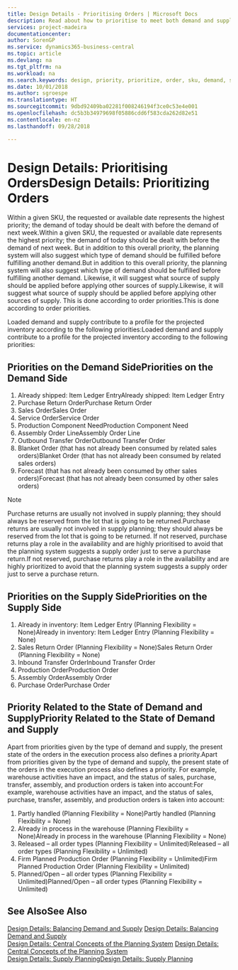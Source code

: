 ```yaml
---
title: Design Details - Prioritising Orders | Microsoft Docs
description: Read about how to prioritise to meet both demand and supply requirements.
services: project-madeira
documentationcenter: 
author: SorenGP
ms.service: dynamics365-business-central
ms.topic: article
ms.devlang: na
ms.tgt_pltfrm: na
ms.workload: na
ms.search.keywords: design, priority, prioritize, order, sku, demand, supply
ms.date: 10/01/2018
ms.author: sgroespe
ms.translationtype: HT
ms.sourcegitcommit: 9dbd92409ba02281f008246194f3ce0c53e4e001
ms.openlocfilehash: dc5b3b34979698f05886cdd6f583cda262d82e51
ms.contentlocale: en-nz
ms.lasthandoff: 09/28/2018

---
```

# <a name="design-details-prioritizing-orders"></a><span data-ttu-id="8e0bf-103">Design Details: Prioritising Orders</span><span class="sxs-lookup"><span data-stu-id="8e0bf-103">Design Details: Prioritizing Orders</span></span>
<span data-ttu-id="8e0bf-104">Within a given SKU, the requested or available date represents the highest priority; the demand of today should be dealt with before the demand of next week.</span><span class="sxs-lookup"><span data-stu-id="8e0bf-104">Within a given SKU, the requested or available date represents the highest priority; the demand of today should be dealt with before the demand of next week.</span></span> <span data-ttu-id="8e0bf-105">But in addition to this overall priority, the planning system will also suggest which type of demand should be fulfilled before fulfilling another demand.</span><span class="sxs-lookup"><span data-stu-id="8e0bf-105">But in addition to this overall priority, the planning system will also suggest which type of demand should be fulfilled before fulfilling another demand.</span></span> <span data-ttu-id="8e0bf-106">Likewise, it will suggest what source of supply should be applied before applying other sources of supply.</span><span class="sxs-lookup"><span data-stu-id="8e0bf-106">Likewise, it will suggest what source of supply should be applied before applying other sources of supply.</span></span> <span data-ttu-id="8e0bf-107">This is done according to order priorities.</span><span class="sxs-lookup"><span data-stu-id="8e0bf-107">This is done according to order priorities.</span></span>  
  
<span data-ttu-id="8e0bf-108">Loaded demand and supply contribute to a profile for the projected inventory according to the following priorities:</span><span class="sxs-lookup"><span data-stu-id="8e0bf-108">Loaded demand and supply contribute to a profile for the projected inventory according to the following priorities:</span></span>  
  
## <a name="priorities-on-the-demand-side"></a><span data-ttu-id="8e0bf-109">Priorities on the Demand Side</span><span class="sxs-lookup"><span data-stu-id="8e0bf-109">Priorities on the Demand Side</span></span>  
1. <span data-ttu-id="8e0bf-110">Already shipped: Item Ledger Entry</span><span class="sxs-lookup"><span data-stu-id="8e0bf-110">Already shipped: Item Ledger Entry</span></span>  
2. <span data-ttu-id="8e0bf-111">Purchase Return Order</span><span class="sxs-lookup"><span data-stu-id="8e0bf-111">Purchase Return Order</span></span>  
3. <span data-ttu-id="8e0bf-112">Sales Order</span><span class="sxs-lookup"><span data-stu-id="8e0bf-112">Sales Order</span></span>  
4. <span data-ttu-id="8e0bf-113">Service Order</span><span class="sxs-lookup"><span data-stu-id="8e0bf-113">Service Order</span></span>  
5. <span data-ttu-id="8e0bf-114">Production Component Need</span><span class="sxs-lookup"><span data-stu-id="8e0bf-114">Production Component Need</span></span>  
6. <span data-ttu-id="8e0bf-115">Assembly Order Line</span><span class="sxs-lookup"><span data-stu-id="8e0bf-115">Assembly Order Line</span></span>  
7. <span data-ttu-id="8e0bf-116">Outbound Transfer Order</span><span class="sxs-lookup"><span data-stu-id="8e0bf-116">Outbound Transfer Order</span></span>  
8. <span data-ttu-id="8e0bf-117">Blanket Order (that has not already been consumed by related sales orders)</span><span class="sxs-lookup"><span data-stu-id="8e0bf-117">Blanket Order (that has not already been consumed by related sales orders)</span></span>  
9. <span data-ttu-id="8e0bf-118">Forecast (that has not already been consumed by other sales orders)</span><span class="sxs-lookup"><span data-stu-id="8e0bf-118">Forecast (that has not already been consumed by other sales orders)</span></span>  
  
> [!NOTE]  
>  <span data-ttu-id="8e0bf-119">Purchase returns are usually not involved in supply planning; they should always be reserved from the lot that is going to be returned.</span><span class="sxs-lookup"><span data-stu-id="8e0bf-119">Purchase returns are usually not involved in supply planning; they should always be reserved from the lot that is going to be returned.</span></span> <span data-ttu-id="8e0bf-120">If not reserved, purchase returns play a role in the availability and are highly prioritised to avoid that the planning system suggests a supply order just to serve a purchase return.</span><span class="sxs-lookup"><span data-stu-id="8e0bf-120">If not reserved, purchase returns play a role in the availability and are highly prioritized to avoid that the planning system suggests a supply order just to serve a purchase return.</span></span>  
  
## <a name="priorities-on-the-supply-side"></a><span data-ttu-id="8e0bf-121">Priorities on the Supply Side</span><span class="sxs-lookup"><span data-stu-id="8e0bf-121">Priorities on the Supply Side</span></span>  
1. <span data-ttu-id="8e0bf-122">Already in inventory: Item Ledger Entry (Planning Flexibility = None)</span><span class="sxs-lookup"><span data-stu-id="8e0bf-122">Already in inventory: Item Ledger Entry (Planning Flexibility = None)</span></span>  
2. <span data-ttu-id="8e0bf-123">Sales Return Order (Planning Flexibility = None)</span><span class="sxs-lookup"><span data-stu-id="8e0bf-123">Sales Return Order (Planning Flexibility = None)</span></span>  
3. <span data-ttu-id="8e0bf-124">Inbound Transfer Order</span><span class="sxs-lookup"><span data-stu-id="8e0bf-124">Inbound Transfer Order</span></span>  
4. <span data-ttu-id="8e0bf-125">Production Order</span><span class="sxs-lookup"><span data-stu-id="8e0bf-125">Production Order</span></span>  
5. <span data-ttu-id="8e0bf-126">Assembly Order</span><span class="sxs-lookup"><span data-stu-id="8e0bf-126">Assembly Order</span></span>  
6. <span data-ttu-id="8e0bf-127">Purchase Order</span><span class="sxs-lookup"><span data-stu-id="8e0bf-127">Purchase Order</span></span>  
  
## <a name="priority-related-to-the-state-of-demand-and-supply"></a><span data-ttu-id="8e0bf-128">Priority Related to the State of Demand and Supply</span><span class="sxs-lookup"><span data-stu-id="8e0bf-128">Priority Related to the State of Demand and Supply</span></span>  
<span data-ttu-id="8e0bf-129">Apart from priorities given by the type of demand and supply, the present state of the orders in the execution process also defines a priority.</span><span class="sxs-lookup"><span data-stu-id="8e0bf-129">Apart from priorities given by the type of demand and supply, the present state of the orders in the execution process also defines a priority.</span></span> <span data-ttu-id="8e0bf-130">For example, warehouse activities have an impact, and the status of sales, purchase, transfer, assembly, and production orders is taken into account:</span><span class="sxs-lookup"><span data-stu-id="8e0bf-130">For example, warehouse activities have an impact, and the status of sales, purchase, transfer, assembly, and production orders is taken into account:</span></span>  
  
1. <span data-ttu-id="8e0bf-131">Partly handled (Planning Flexibility = None)</span><span class="sxs-lookup"><span data-stu-id="8e0bf-131">Partly handled (Planning Flexibility = None)</span></span>  
2. <span data-ttu-id="8e0bf-132">Already in process in the warehouse (Planning Flexibility = None)</span><span class="sxs-lookup"><span data-stu-id="8e0bf-132">Already in process in the warehouse (Planning Flexibility = None)</span></span>  
3. <span data-ttu-id="8e0bf-133">Released – all order types (Planning Flexibility = Unlimited)</span><span class="sxs-lookup"><span data-stu-id="8e0bf-133">Released – all order types (Planning Flexibility = Unlimited)</span></span>  
4. <span data-ttu-id="8e0bf-134">Firm Planned Production Order (Planning Flexibility = Unlimited)</span><span class="sxs-lookup"><span data-stu-id="8e0bf-134">Firm Planned Production Order (Planning Flexibility = Unlimited)</span></span>  
5. <span data-ttu-id="8e0bf-135">Planned/Open – all order types (Planning Flexibility = Unlimited)</span><span class="sxs-lookup"><span data-stu-id="8e0bf-135">Planned/Open – all order types (Planning Flexibility = Unlimited)</span></span>  
  
## <a name="see-also"></a><span data-ttu-id="8e0bf-136">See Also</span><span class="sxs-lookup"><span data-stu-id="8e0bf-136">See Also</span></span>  
<span data-ttu-id="8e0bf-137">[Design Details: Balancing Demand and Supply](design-details-balancing-demand-and-supply.md) </span><span class="sxs-lookup"><span data-stu-id="8e0bf-137">[Design Details: Balancing Demand and Supply](design-details-balancing-demand-and-supply.md) </span></span>  
<span data-ttu-id="8e0bf-138">[Design Details: Central Concepts of the Planning System](design-details-central-concepts-of-the-planning-system.md) </span><span class="sxs-lookup"><span data-stu-id="8e0bf-138">[Design Details: Central Concepts of the Planning System](design-details-central-concepts-of-the-planning-system.md) </span></span>  
[<span data-ttu-id="8e0bf-139">Design Details: Supply Planning</span><span class="sxs-lookup"><span data-stu-id="8e0bf-139">Design Details: Supply Planning</span></span>](design-details-supply-planning.md)
